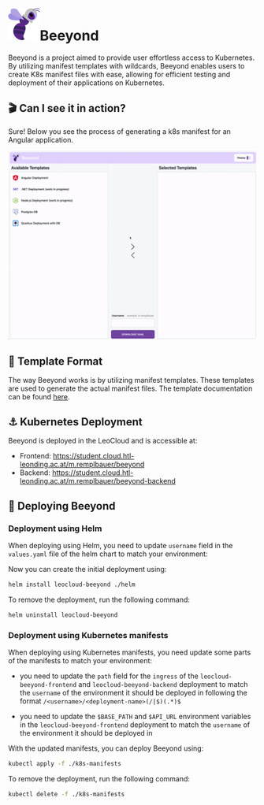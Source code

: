<!-- markdownlint-disable no-inline-html first-line-h1 -->

<img align="left" alt="Beeyond" width="64" src="./docs/images/bee-purple.svg" />

# Beeyond

Beeyond is a project aimed to provide user effortless access to Kubernetes. By utilizing manifest templates with wildcards, Beeyond enables users to create K8s manifest files with ease, allowing for efficient testing and deployment of their applications on Kubernetes.

## 🎬 Can I see it in action?

Sure! Below you see the process of generating a k8s manifest for an Angular application.

<p align="center">
  <img src="./docs/images/beeyond-example.gif" alt="Beeyond Demo"/>
</p>

## 📝 Template Format

The way Beeyond works is by utilizing manifest templates. These templates are used to generate the actual manifest files. The template documentation can be found [here](https://htl-leonding-project.github.io/leocloud-beeyond/template-docs.html).

## ⚓ Kubernetes Deployment

Beeyond is deployed in the LeoCloud and is accessible at:

- Frontend: https://student.cloud.htl-leonding.ac.at/m.remplbauer/beeyond
- Backend: https://student.cloud.htl-leonding.ac.at/m.remplbauer/beeyond-backend

## 🚀 Deploying Beeyond

### Deployment using Helm

When deploying using Helm, you need to update `username` field in the `values.yaml` file of the helm chart to match your environment:

Now you can create the initial deployment using:

```sh
helm install leocloud-beeyond ./helm
```

To remove the deployment, run the following command:

```sh
helm uninstall leocloud-beeyond
```

### Deployment using Kubernetes manifests

When deploying using Kubernetes manifests, you need update some parts of the manifests to match your environment:

- you need to update the `path` field for the `ingress` of the `leocloud-beeyond-frontend` and `leocloud-beeyond-backend` deployment to match the `username` of the environment it should be deployed in following the format `/<username>/<deployment-name>(/|$)(.*)$`

- you need to update the `$BASE_PATH` and `$API_URL` environment variables in the `leocloud-beeyond-frontend` deployment to match the `username` of the environment it should be deployed in

With the updated manifests, you can deploy Beeyond using:

```sh
kubectl apply -f ./k8s-manifests
```

To remove the deployment, run the following command:

```sh
kubectl delete -f ./k8s-manifests
```
